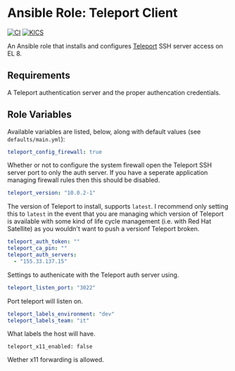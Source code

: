 # Ansible Role: Teleport Client

[![CI](https://github.com/gluestix/ansible-role-teleport-client/actions/workflows/ci.yml/badge.svg)](https://github.com/gluestix/ansible-role-teleport-client/actions/workflows/ci.yml) [![KICS](https://github.com/gluestix/ansible-role-teleport_client/actions/workflows/kics.yml/badge.svg)](https://github.com/gluestix/ansible-role-teleport_client/actions/workflows/kics.yml)

An Ansible role that installs and configures [Teleport](https://goteleport.com/) SSH server access on EL 8.

## Requirements

A Teleport authentication server and the proper authencation credentials.

## Role Variables

Available variables are listed, below, along with default values (see `defaults/main.yml`):

```yaml
teleport_config_firewall: true
```

Whether or not to configure the system firewall open the Teleport SSH server port to only the auth server. If you have a seperate application managing firewall rules then this should be disabled.

```yaml
teleport_version: "10.0.2-1"
```

The version of Teleport to install, supports `latest`. I recommend only setting this to `latest` in the event that you are managing which version of Teleport is available with some kind of life cycle management (i.e. with Red Hat Satellite) as you wouldn't want to push a versionf Teleport broken.

```yaml
teleport_auth_token: ""
teleport_ca_pin: ""
teleport_auth_servers:
  - "155.33.137.15"
```

Settings to authenicate with the Teleport auth server using.

```yaml
teleport_listen_port: "3022"
```

Port teleport will listen on.

```yaml
teleport_labels_environment: "dev"
teleport_labels_team: "it"
```

What labels the host will have.

```
teleport_x11_enabled: false
```

Wether x11 forwarding is allowed.

